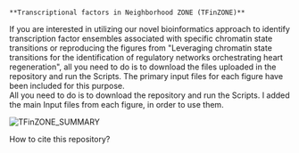                                                                       **Transcriptional factors in Neighborhood ZONE (TFinZONE)** 
If you are interested in utilizing our novel bioinformatics approach to identify transcription factor ensembles associated with specific chromatin state transitions or reproducing the figures from "Leveraging chromatin state transitions for the identification of regulatory networks orchestrating heart regeneration", all you need to do is to download the files uploaded in the repository and run the Scripts. The primary input files for each figure have been included for this purpose.<br />
All you need to do is to download the repository and run the Scripts. I added the main Input files from each figure, in order to use them.

![TFinZONE_SUMMARY](https://github.com/jcorder316/01TFinZONE/assets/48988005/42994c14-c25d-4234-b67a-e339434b144b)



How to cite this repository?<br />
